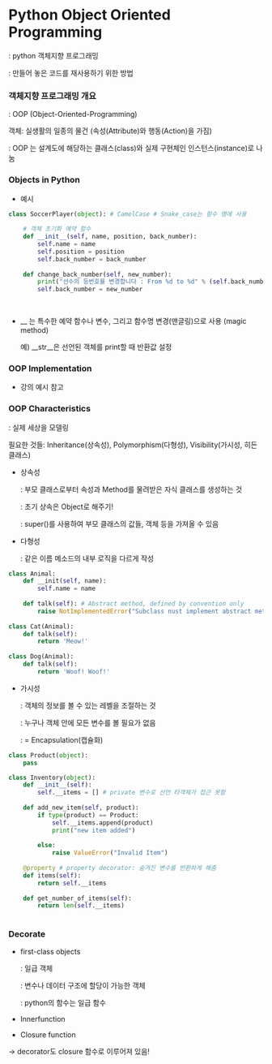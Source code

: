 # Python Object Oriented Programming

: python  객체지향 프로그래밍

: 만들어 놓은 코드를 재사용하기 위한 방법



 ### 객체지향 프로그래밍 개요

: OOP (Object-Oriented-Programming)

객체: 실생활의 일종의 물건 (속성(Attribute)와 행동(Action)을 가짐)

: OOP 는 설계도에 해당하는 클래스(class)와 실제 구현체인 인스턴스(instance)로 나눔



### Objects in Python 



- 예시

```python
class SoccerPlayer(object): # CamelCase # Snake_case는 함수 명에 사용
    
    # 객체 초기화 예약 함수
    def __init__(self, name, position, back_number):
        self.name = name
        self.position = position
        self.back_number = back_number
        
    def change_back_number(self, new_number):
        print("선수의 등번호를 변경합니다 : From %d to %d" % (self.back_number, new_number))
        self.back_number = new_number
        
             
```



- __ 는 특수한 예약 함수나 변수, 그리고 함수명 변경(맨글링)으로 사용 (magic method)

  예) \__str__은 선언된 객체를 print할 때 반환값 설정



### OOP Implementation

- 강의 예시 참고



### OOP Characteristics

: 실제 세상을 모델링

필요한 것들: Inheritance(상속성), Polymorphism(다형성), Visibility(가시성, 히든 클래스)



- 상속성

  : 부모 클래스로부터 속성과 Method를 물려받은 자식 클래스를 생성하는 것

  : 초기 상속은 Object로 해주기!

  : super()를 사용하여 부모 클래스의 값들, 객체 등을 가져올 수 있음

- 다형성

  : 같은 이름 메소드의 내부 로직을 다르게 작성

```python
class Animal:
    def __init(self, name):
        self.name = name
        
    def talk(self): # Abstract method, defined by convention only
        raise NotImplementedError("Subclass nust implement abstract method")
        
class Cat(Animal):
    def talk(self):
        return 'Meow!'
    
class Dog(Animal):
    def talk(self):
        return 'Woof! Woof!'
```

- 가시성

  : 객체의 정보를 볼 수 있는 레벨을 조절하는 것

  : 누구나 객체 안에 모든 변수를 볼 필요가 없음

  : = Encapsulation(캡슐화)

``` python
class Product(object):
    pass

class Inventory(object):
    def __init__(self):
        self.__items = [] # private 변수로 선언 타객체가 접근 못함
        
    def add_new_item(self, product):
        if type(product) == Product:
            self.__items.append(product)
            print("new item added")
            
        else: 
            raise ValueError("Invalid Item")
    
    @property # property decorator: 숨겨진 변수를 반환하게 해줌
    def items(self):
        return self.__items
    
    def get_number_of_items(self):
        return len(self.__items)
    
```



### Decorate

- first-class objects

  : 일급 객체

  : 변수나 데이터 구조에 할당이 가능한 객체

  : python의 함수는 일급 함수

- Innerfunction

- Closure function

-> decorator도 closure 함수로 이루어져 있음!



